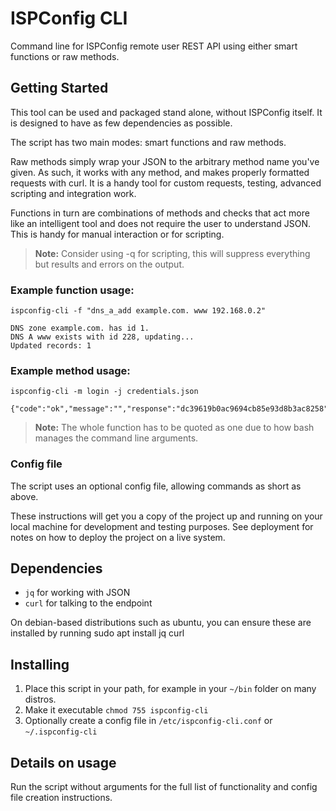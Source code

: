 # ISPConfig CLI
Command line for ISPConfig remote user REST API using either smart functions or raw methods.

## Getting Started
This tool can be used and packaged stand alone, without ISPConfig itself. It is designed to have as few dependencies as possible.

The script has two main modes: smart functions and raw methods.

Raw methods simply wrap your JSON to the arbitrary method name you've given. As such, it works with any method, and makes properly formatted requests with curl. It is a handy tool for custom requests, testing, advanced scripting and integration work.

Functions in turn are combinations of methods and checks that act more like an intelligent tool and does not require the user to understand JSON. This is handy for manual interaction or for scripting.

> **Note:**
Consider using -q for scripting, this will suppress everything but results and errors on the output.

### Example function usage:
    ispconfig-cli -f "dns_a_add example.com. www 192.168.0.2"

    DNS zone example.com. has id 1.
    DNS A www exists with id 228, updating...
    Updated records: 1

### Example method usage:
    ispconfig-cli -m login -j credentials.json

    {"code":"ok","message":"","response":"dc39619b0ac9694cb85e93d8b3ac8258"}

> **Note:**
The whole function has to be quoted as one due to how bash manages the command line arguments.

### Config file
The script uses an optional config file, allowing commands as short as above.

These instructions will get you a copy of the project up and running on your local machine for development and testing purposes. See deployment for 
notes on how to deploy the project on a live system.

## Dependencies
- ```jq``` for working with JSON
- ```curl``` for talking to the endpoint

On debian-based distributions such as ubuntu, you can ensure these are installed by running
    sudo apt install jq curl

## Installing
1. Place this script in your path, for example in your ```~/bin``` folder on many distros.
2. Make it executable ```chmod 755 ispconfig-cli```
3. Optionally create a config file in ```/etc/ispconfig-cli.conf``` or ```~/.ispconfig-cli```

## Details on usage
Run the script without arguments for the full list of functionality and config file creation instructions.
